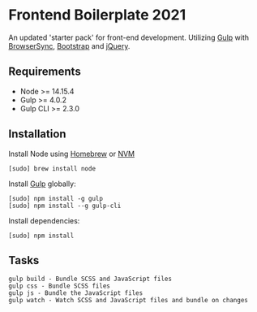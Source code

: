# Frontend Boilerplate 2021

An updated 'starter pack' for front-end development. Utilizing [Gulp](https://gulpjs.com) with [BrowserSync](https://browsersync.io), [Bootstrap](https://getbootstrap.com/docs/4.5/getting-started/introduction/) and [jQuery](https://jquery.com/). 

## Requirements
* Node >= 14.15.4
* Gulp >= 4.0.2
* Gulp CLI >= 2.3.0


## Installation

Install Node using [Homebrew](https://brew.sh) or [NVM](https://github.com/nvm-sh/nvm)

	[sudo] brew install node

Install [Gulp](http://gulpjs.com) globally:

	[sudo] npm install -g gulp 
  	[sudo] npm install --g gulp-cli

Install dependencies:

	[sudo] npm install

## Tasks

	gulp build - Bundle SCSS and JavaScript files
	gulp css - Bundle SCSS files
	gulp js - Bundle the JavaScript files
	gulp watch - Watch SCSS and JavaScript files and bundle on changes
